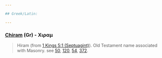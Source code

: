 ```yaml
---

## Greek/Latin:

---
```


### [Chiram](/greek?word=chiram) (Gr) - Χιραμ
> Hiram (from [1 Kings 5:1 (Septuagint)](https://www.blueletterbible.org/lxx/1ki/5/1/s_296001)). Old Testament name associated with Masonry. see [50](50), [120](120), [54](54), [372](372).

